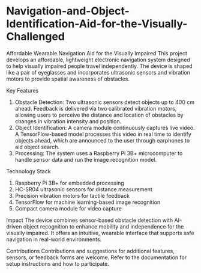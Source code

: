 # Navigation-and-Object-Identification-Aid-for-the-Visually-Challenged
Affordable Wearable Navigation Aid for the Visually Impaired
This project develops an affordable, lightweight electronic navigation system designed to help visually impaired people travel independently. The device is shaped like a pair of eyeglasses and incorporates ultrasonic sensors and vibration motors to provide spatial awareness of obstacles.

Key Features
1) Obstacle Detection: Two ultrasonic sensors detect objects up to 400 cm ahead. Feedback is delivered via two calibrated vibration motors, allowing users to perceive the distance and location of obstacles by changes in vibration intensity and position.
2) Object Identification: A camera module continuously captures live video. A TensorFlow-based model processes this video in real time to identify objects ahead, which are announced to the user through earphones to aid object search.
3) Processing: The system uses a Raspberry Pi 3B+ microcomputer to handle sensor data and run the image recognition model.

Technology Stack
1) Raspberry Pi 3B+ for embedded processing
2) HC-SR04 ultrasonic sensors for distance measurement
3) Precision vibration motors for tactile feedback
4) TensorFlow for machine learning-based image recognition
5) Compact camera module for video capture

Impact
The device combines sensor-based obstacle detection with AI-driven object recognition to enhance mobility and independence for the visually impaired. It offers an intuitive, wearable interface that supports safe navigation in real-world environments.

Contributions
Contributions and suggestions for additional features, sensors, or feedback forms are welcome. Refer to the documentation for setup instructions and how to participate.
